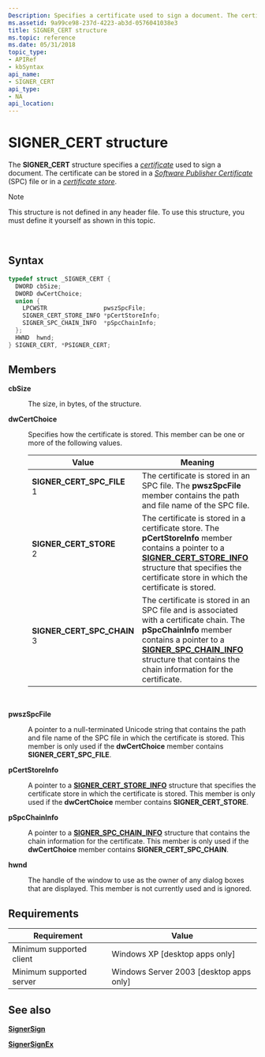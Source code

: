 ```yaml
---
Description: Specifies a certificate used to sign a document. The certificate can be stored in a Software Publisher Certificate (SPC) file or in a certificate store.
ms.assetid: 9a99ce98-237d-4223-ab3d-0576041038e3
title: SIGNER_CERT structure
ms.topic: reference
ms.date: 05/31/2018
topic_type: 
- APIRef
- kbSyntax
api_name: 
- SIGNER_CERT
api_type: 
- NA
api_location: 
---
```


# SIGNER\_CERT structure

The **SIGNER\_CERT** structure specifies a [*certificate*](../secgloss/c-gly.md) used to sign a document. The certificate can be stored in a [*Software Publisher Certificate*](../secgloss/s-gly.md) (SPC) file or in a [*certificate store*](../secgloss/c-gly.md).

> [!Note]  
> This structure is not defined in any header file. To use this structure, you must define it yourself as shown in this topic.

 

## Syntax


```C++
typedef struct _SIGNER_CERT {
  DWORD cbSize;
  DWORD dwCertChoice;
  union {
    LPCWSTR                pwszSpcFile;
    SIGNER_CERT_STORE_INFO *pCertStoreInfo;
    SIGNER_SPC_CHAIN_INFO  *pSpcChainInfo;
  };
  HWND  hwnd;
} SIGNER_CERT, *PSIGNER_CERT;
```



## Members

<dl> <dt>

**cbSize**
</dt> <dd>

The size, in bytes, of the structure.

</dd> <dt>

**dwCertChoice**
</dt> <dd>

Specifies how the certificate is stored. This member can be one or more of the following values.



| Value                                                                                                                                                                                                                                          | Meaning                                                                                                                                                                                                                                                                           |
|------------------------------------------------------------------------------------------------------------------------------------------------------------------------------------------------------------------------------------------------|-----------------------------------------------------------------------------------------------------------------------------------------------------------------------------------------------------------------------------------------------------------------------------------|
| <span id="SIGNER_CERT_SPC_FILE"></span><span id="signer_cert_spc_file"></span><dl> <dt>**SIGNER\_CERT\_SPC\_FILE**</dt> <dt>1</dt> </dl>    | The certificate is stored in an SPC file. The **pwszSpcFile** member contains the path and file name of the SPC file.<br/>                                                                                                                                                  |
| <span id="SIGNER_CERT_STORE"></span><span id="signer_cert_store"></span><dl> <dt>**SIGNER\_CERT\_STORE**</dt> <dt>2</dt> </dl>              | The certificate is stored in a certificate store. The **pCertStoreInfo** member contains a pointer to a [**SIGNER\_CERT\_STORE\_INFO**](signer-cert-store-info.md) structure that specifies the certificate store in which the certificate is stored.<br/>                 |
| <span id="SIGNER_CERT_SPC_CHAIN"></span><span id="signer_cert_spc_chain"></span><dl> <dt>**SIGNER\_CERT\_SPC\_CHAIN**</dt> <dt>3</dt> </dl> | The certificate is stored in an SPC file and is associated with a certificate chain. The **pSpcChainInfo** member contains a pointer to a [**SIGNER\_SPC\_CHAIN\_INFO**](signer-spc-chain-info.md) structure that contains the chain information for the certificate.<br/> |



 

</dd> <dt>

**pwszSpcFile**
</dt> <dd>

A pointer to a null-terminated Unicode string that contains the path and file name of the SPC file in which the certificate is stored. This member is only used if the **dwCertChoice** member contains **SIGNER\_CERT\_SPC\_FILE**.

</dd> <dt>

**pCertStoreInfo**
</dt> <dd>

A pointer to a [**SIGNER\_CERT\_STORE\_INFO**](signer-cert-store-info.md) structure that specifies the certificate store in which the certificate is stored. This member is only used if the **dwCertChoice** member contains **SIGNER\_CERT\_STORE**.

</dd> <dt>

**pSpcChainInfo**
</dt> <dd>

A pointer to a [**SIGNER\_SPC\_CHAIN\_INFO**](signer-spc-chain-info.md) structure that contains the chain information for the certificate. This member is only used if the **dwCertChoice** member contains **SIGNER\_CERT\_SPC\_CHAIN**.

</dd> <dt>

**hwnd**
</dt> <dd>

The handle of the window to use as the owner of any dialog boxes that are displayed. This member is not currently used and is ignored.

</dd> </dl>

## Requirements



| Requirement | Value |
|-------------------------------------|------------------------------------------------------|
| Minimum supported client<br/> | Windows XP \[desktop apps only\]<br/>          |
| Minimum supported server<br/> | Windows Server 2003 \[desktop apps only\]<br/> |



## See also

<dl> <dt>

[**SignerSign**](signersign.md)
</dt> <dt>

[**SignerSignEx**](signersignex.md)
</dt> </dl>

 

 
